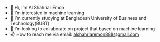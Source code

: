 - 👋 Hi, I’m Al Shahriar Emon
- 👀 I’m interested in machine learning
- 🌱 I’m currently studying at Bangladesh University of Business and Technology(BUBT).
- 💞️ I’m looking to collaborate on project that based on machine learning
- 📫 How to reach me via email: alshahriaremon888@gmail.com

<!---
ShahriarOO7/ShahriarOO7 is a ✨ special ✨ repository because its `README.md` (this file) appears on your GitHub profile.
You can click the Preview link to take a look at your changes.
--->
